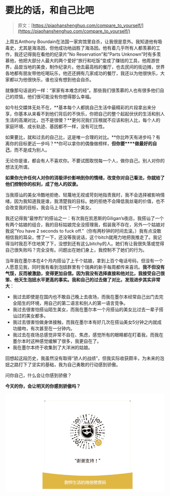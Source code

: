 # 要比的话，和自己比吧

> 原文：[https://piaohanshenghuo.com/compare_to_yourself/](https://piaohanshenghuo.com/compare_to_yourself/)

上周五Anthony Bourdain在法国一家宾馆里自杀，让我很是意外。我知道他有吸毒史，尤其是海洛因，但他成功地战胜了海洛因。他有着几乎所有人都羡慕的工作，我还记得我在看他的纪录片”No Reservation”和”Parts Unknown”时有多羡慕他，他把大部分人最大的两个爱好“旅行和吃饭”变成了赚钱的工具，他周游世界，品尝当地的美食，制作纪录片。他去最高档的餐厅，也去民间的街边摊，世界各地都有朋友带他吃喝玩乐，他还还拥有几家成功的餐厅，我还以为他很快乐，大家都以为他很快乐，谁也没有想到他会自杀。

就像那句话说的一样：“家家有本难念的经”。那些我们很羡慕的人也有很多他们自己的烦恼，他们很可能没有你想得那么幸福。

如今社交媒体无处不在，**基本每个人都挑自己生活中最精彩的片段拿出来分享，你基本从来看不到他们背后的不快乐，你把自己的整个起起伏伏的生活和别人生活的高潮对比，岂不是很傻？**更何况我们压根就不应该和别人比，每个人的家庭环境、成长轨迹、基因都不一样，没有可比性。

如果要比，就和过去的自己比，这是唯一合理的对比。**你比昨天有进步吗？有离你的目标更近一步吗？**你可以拿你的偶像做榜样，**但你要****做最好的自己**，而不是成为别人。

无论你是谁，都会有人不喜欢你。不要试图取悦每一个人，做你自己。别人对你的想法无所谓。

**如果你允许任何人对你的消极评价影响到你的情绪，改变你对自己看法，你就给了他们控制你的权利，成了他人的奴隶。**

当我搭讪的美女冷酷地拒绝、轻蔑地无视或苛刻地指责我时，我不会选择被影响情绪，因为我知道我是谁，我清楚我的目标。她的拒绝不会降低我丝毫的价值，也不会改变我的目标，我会马上寻找下一个美女。

我还记得我“最惨烈”的搭讪之一：有次我在凯恩斯的Giligan’s夜店，我搭讪了一个有两个姑娘的组合，我的目标姑娘完全没搭理我，假装我不存在，另外一个姑娘对我说“You have 2 seconds to fuck off.”（你有两秒钟的时间去滚。）我有点没敢相信我的耳朵，愣了一下，还没等我说话，这个bitch就用力地把我推走了。我记得当时我忍不住地笑了下，没想到还有这么bitchy的人。她们有让我很失落或觉得自己很失败吗？完全没有。问题出在她们身上，我控制不了她们的行为。

当年我在墨尔本在4个月内搭讪了上千个姑娘，拿到上百个电话号码，但没有一个人愿意见我，同时我有看到泡妞群里有个瑞典的新手每周都传来喜讯。**我不但没有气馁，反而被激励，变得更加自信。因为我没有选择直接和他对比，我接受自己很笨、他天生泡妞水平更高的事实。我和自己的过去做了对比，发现进步其实非常大**：

*   我过去即使是在国内也不敢自己晚上去夜场，而我在墨尔本经常自己出门去完全陌生的环境，用自己的第二语言和别人的第一语言竞争。
*   我过去很害怕搭讪陌生美女，而我在墨尔本一个月搭讪的美女比过去一辈子搭讪过的美女都多。
*   我过去很害怕做身体接触，而我在墨尔本有好几次在搭讪美女5分钟之内就成功接吻，有次甚至在一分钟内。
*   我过去在夜场总感觉非常不自在、焦虑，感觉所有的眼睛都在盯着我，而我在墨尔本时这种感觉缓解了很多，我更自在了。
*   我在墨尔本终于收集到了大洋洲的姑娘。

回想起这段历史，我虽然没有取得“骄人的战绩”，但我实际收获颇丰，为未来的泡妞之路打下了坚实的基础，我为自己勇敢的行动感到骄傲。

问你自己，什么会让你感到骄傲？

**今天的你，会让明天的你感到骄傲吗？**

![](img/253ab21a9c1e16853784357fbee5c563.png)

